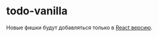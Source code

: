 # todo-vanilla

Новые фишки будут добавляться только в [React версию](https://github.com/SeryiBaran/todo-react).
